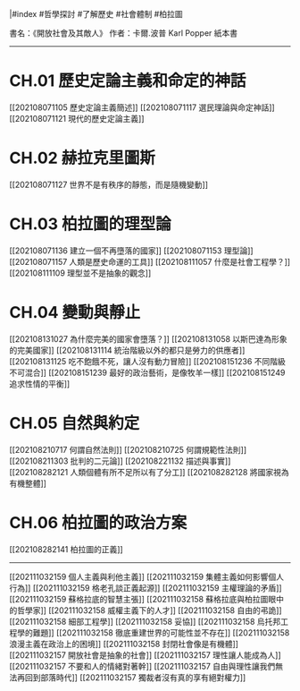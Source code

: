 |#index #哲學探討 #了解歷史 #社會體制 #柏拉圖

書名：《開放社會及其敵人》
作者：卡爾.波普 Karl Popper 
紙本書

---

# CH.01 歷史定論主義和命定的神話

[[202108071105 歷史定論主義簡述]]
[[202108071117  選民理論與命定神話]]
[[202108071121 現代的歷史定論主義]]

# CH.02 赫拉克里圖斯
[[202108071127 世界不是有秩序的靜態，而是隨機變動]]

# CH.03 柏拉圖的理型論
[[202108071136 建立一個不再墮落的國家]]
[[202108071153 理型論]]
[[202108071157 人類是歷史命運的工具]]
[[202108111057 什麼是社會工程學？]]
[[202108111109 理型並不是抽象的觀念]]

# CH.04 變動與靜止
[[202108131027 為什麼完美的國家會墮落？]]
[[202108131058 以斯巴達為形象的完美國家]]
[[202108131114 統治階級以外的都只是勞力的供應者]]
[[202108131125 吃不飽餓不死，讓人沒有動力冒險]]
[[202108151236 不同階級不可混合]]
[[202108151239 最好的政治藝術，是像牧羊一樣]]
[[202108151249 追求性情的平衡]]

# CH.05 自然與約定
[[202108210717 何謂自然法則]]
[[202108210725 何謂規範性法則]]
[[202108211303 批判的二元論]]
[[202108221132 描述與事實]]
[[202108282121 人類個體有所不足所以有了分工]]
[[202108282128 將國家視為有機整體]]

# CH.06 柏拉圖的政治方案
[[202108282141 柏拉圖的正義]]

---

[[202111032159 個人主義與利他主義]]
[[202111032159 集體主義如何影響個人行為]]
[[202111032159 格老孔談正義起源]]
[[202111032159 主權理論的矛盾]]
[[202111032159 蘇格拉底的智慧主張]]
[[202111032158 蘇格拉底與柏拉圖眼中的哲學家]]
[[202111032158 威權主義下的人才]]
[[202111032158 自由的弔詭]]
[[202111032158 細部工程學]]
[[202111032158 妥協]]
[[202111032158 烏托邦工程學的難題]]
[[202111032158 徹底重建世界的可能性並不存在]]
[[202111032158 浪漫主義在政治上的困境]]
[[202111032158 封閉社會像是有機體]]
[[202111032157 開放社會是抽象的社會]]
[[202111032157 理性讓人能成為人]]
[[202111032157 不要和人的情緒對著幹]]
[[202111032157 自由與理性讓我們無法再回到部落時代]]
[[202111032157 獨裁者沒有真的享有絕對權力]]

